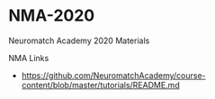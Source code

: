 # NMA-2020
Neuromatch Academy 2020 Materials


NMA Links
- https://github.com/NeuromatchAcademy/course-content/blob/master/tutorials/README.md
